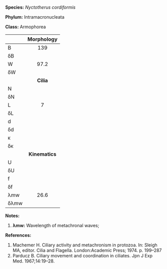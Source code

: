 **Species:** *Nyctotherus cordiformis*

**Phylum:** Intramacronucleata

**Class:** Armophorea

|      | **Morphology** |
| :--- | :------------: |
| B    | 139 |
| δB   |  |
| W    | 97.2 |
| δW   |  |
|      | **Cilia** |
| N    |  |
| δN   |  |
| L    | 7 |
| δL   |  |
| d    |  |
| δd   |  |
| κ    |  |
| δκ   |  |
|      | **Kinematics** |
| U    |  |
| δU   |  |
| f    |  |
| δf   |  |
| λmw  | 26.6 |
| δλmw |  |

**Notes:**

1. **λmw:** Wavelength of metachronal waves;

**References:**

1. Machemer H.  Ciliary activity and metachronism in protozoa.  In:  Sleigh MA, editor. Cilia and Flagella. London:Academic Press; 1974. p. 199–287
1. Parducz B.  Ciliary movement and coordination in ciliates.  Jpn J Exp Med. 1967;14:19–28.
